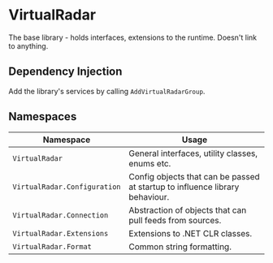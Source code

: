 ﻿# VirtualRadar

The base library - holds interfaces, extensions to the runtime. Doesn't link
to anything.

## Dependency Injection

Add the library's services by calling `AddVirtualRadarGroup`.

## Namespaces

| Namespace                    | Usage |
| ---                          | --- |
| `VirtualRadar`               | General interfaces, utility classes, enums etc. |
| `VirtualRadar.Configuration` | Config objects that can be passed at startup to influence library behaviour. |
| `VirtualRadar.Connection`    | Abstraction of objects that can pull feeds from sources. |
| `VirtualRadar.Extensions`    | Extensions to .NET CLR classes. |
| `VirtualRadar.Format`        | Common string formatting. |
